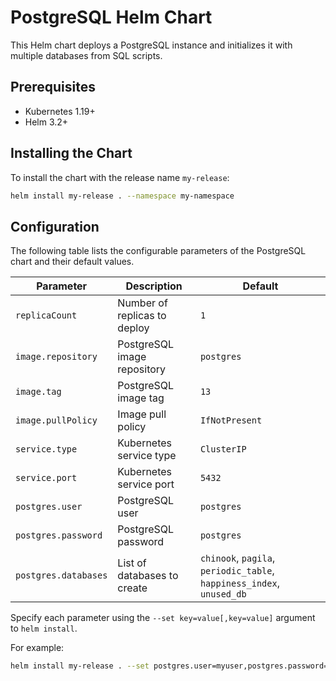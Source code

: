 # PostgreSQL Helm Chart

This Helm chart deploys a PostgreSQL instance and initializes it with multiple databases from SQL scripts.

## Prerequisites

- Kubernetes 1.19+
- Helm 3.2+

## Installing the Chart

To install the chart with the release name `my-release`:

```bash
helm install my-release . --namespace my-namespace
```

## Configuration

The following table lists the configurable parameters of the PostgreSQL chart and their default values.

| Parameter                | Description                                     | Default                                                                                                 |
| ------------------------ | ----------------------------------------------- | ------------------------------------------------------------------------------------------------------- |
| `replicaCount`           | Number of replicas to deploy                    | `1`                                                                                                     |
| `image.repository`       | PostgreSQL image repository                     | `postgres`                                                                                              |
| `image.tag`              | PostgreSQL image tag                            | `13`                                                                                                    |
| `image.pullPolicy`       | Image pull policy                               | `IfNotPresent`                                                                                          |
| `service.type`           | Kubernetes service type                         | `ClusterIP`                                                                                             |
| `service.port`           | Kubernetes service port                         | `5432`                                                                                                  |
| `postgres.user`          | PostgreSQL user                                 | `postgres`                                                                                              |
| `postgres.password`      | PostgreSQL password                             | `postgres`                                                                                              |
| `postgres.databases`     | List of databases to create                     | `chinook`, `pagila`, `periodic_table`, `happiness_index`, `unused_db`                                     |

Specify each parameter using the `--set key=value[,key=value]` argument to `helm install`.

For example:

```bash
helm install my-release . --set postgres.user=myuser,postgres.password=mypassword
```
